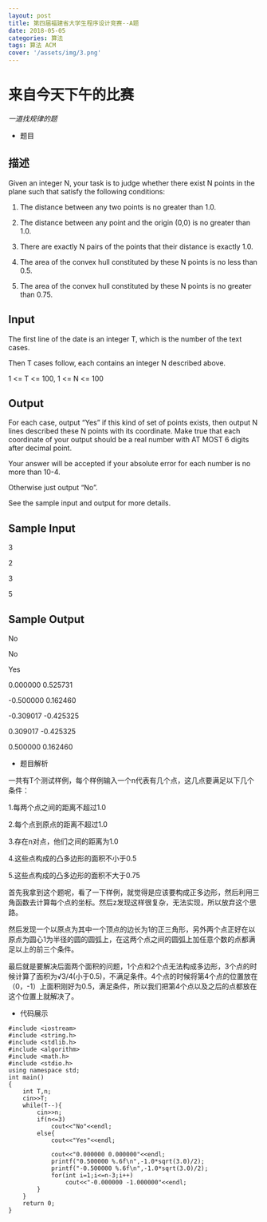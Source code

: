 ```yaml
---
layout: post
title: 第四届福建省大学生程序设计竞赛--A题
date: 2018-05-05
categories: 算法
tags: 算法 ACM
cover: '/assets/img/3.png'
---
```

# 来自今天下午的比赛

*一道找规律的题*

* 题目

## 描述
Given an integer N, your task is to judge whether there exist N points in the plane such that satisfy the following conditions:

1. The distance between any two points is no greater than 1.0.

2. The distance between any point and the origin (0,0) is no greater than 1.0.

3. There are exactly N pairs of the points that their distance is exactly 1.0.

4. The area of the convex hull constituted by these N points is no less than 0.5.

5. The area of the convex hull constituted by these N points is no greater than 0.75.

## Input


The first line of the date is an integer T, which is the number of the text cases.

Then T cases follow, each contains an integer N described above.

1 <= T <= 100, 1 <= N <= 100

## Output

For each case, output “Yes” if this kind of set of points exists, then output N lines described these N points with its coordinate. Make true that each coordinate of your output should be a real number with AT MOST 6 digits after decimal point.

Your answer will be accepted if your absolute error for each number is no more than 10-4.

Otherwise just output “No”.

See the sample input and output for more details.

## Sample Input
3

2

3

5

## Sample Output
No

No

Yes

0.000000 0.525731

-0.500000 0.162460

-0.309017 -0.425325

0.309017 -0.425325

0.500000 0.162460
* 题目解析

一共有T个测试样例，每个样例输入一个n代表有几个点，这几点要满足以下几个条件：

1.每两个点之间的距离不超过1.0

2.每个点到原点的距离不超过1.0

3.存在n对点，他们之间的距离为1.0

4.这些点构成的凸多边形的面积不小于0.5

5.这些点构成的凸多边形的面积不大于0.75


首先我拿到这个题呢，看了一下样例，就觉得是应该要构成正多边形，然后利用三角函数去计算每个点的坐标。然后z发现这样很复杂，无法实现，所以放弃这个思路。

然后发现一个以原点为其中一个顶点的边长为1的正三角形，另外两个点正好在以原点为圆心1为半径的圆的圆弧上，在这两个点之间的圆弧上加任意个数的点都满足以上的前三个条件。

最后就是要解决后面两个面积的问题，1个点和2个点无法构成多边形，3个点的时候计算了面积为√3/4(小于0.5)，不满足条件。4个点的时候将第4个点的位置放在（0，-1）上面积刚好为0.5，满足条件，所以我们把第4个点以及之后的点都放在这个位置上就解决了。

* 代码展示

``` clike
#include <iostream>
#include <string.h>
#include <stdlib.h>
#include <algorithm>
#include <math.h>
#include <stdio.h>
using namespace std;
int main()
{
	int T,n;
    cin>>T;
    while(T--){
        cin>>n;
        if(n<=3)
            cout<<"No"<<endl;
        else{
            cout<<"Yes"<<endl;

            cout<<"0.000000 0.000000"<<endl;
            printf("0.500000 %.6f\n",-1.0*sqrt(3.0)/2);
            printf("-0.500000 %.6f\n",-1.0*sqrt(3.0)/2);
            for(int i=1;i<=n-3;i++)
                cout<<"-0.000000 -1.000000"<<endl;
        }
    }
    return 0;
}

```